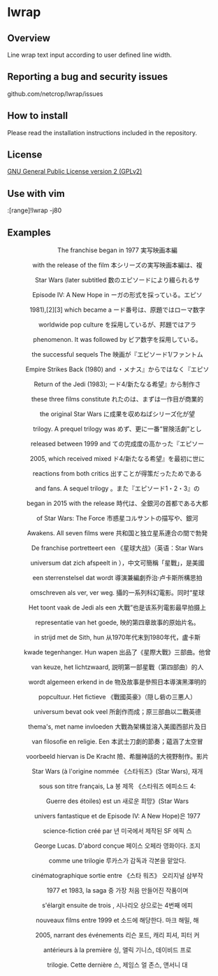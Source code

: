 # lwrap
## Overview
Line wrap text input according to user defined line width.

## Reporting a bug and security issues

github.com/netcrop/lwrap/issues

## How to install

Please read the installation instructions included in the repository.

## License

[GNU General Public License version 2 (GPLv2)](https://github.com/netcrop/lwrap/COPYING)

## Use with vim
:[range]!lwrap -j80

## Examples

<p style="text-align: center;">The  franchise  began  in 1977 	実写映画本編</p>
<p style="text-align: center;">with  the  release of the film 	本シリーズの実写映画本編は、複</p>
<p style="text-align: center;">Star   Wars  (later  subtitled 	数のエピソードにより綴られるサ</p>
<p style="text-align: center;">Episode  IV:  A  New  Hope  in 	ーガの形式を採っている。エピソ</p>
<p style="text-align: center;">1981),[2][3]  which  became  a 	ード番号は、原題ではローマ数字</p>
<p style="text-align: center;">worldwide      pop     culture 	を採用しているが、邦題ではアラ</p>
<p style="text-align: center;">phenomenon. It was followed by 	ビア数字を採用している。</p>
<p style="text-align: center;">the   successful  sequels  The 	映画が『エピソード1/ファントム</p>
<p style="text-align: center;">Empire Strikes Back (1980) and 	・メナス』からではなく『エピソ</p>
<p style="text-align: center;">Return  of  the  Jedi  (1983); 	ード4/新たなる希望』から制作さ</p>
<p style="text-align: center;">these  three  films constitute 	れたのは、まずは一作目が商業的</p>
<p style="text-align: center;">the    original    Star   Wars 	に成果を収めねばシリーズ化が望</p>
<p style="text-align: center;">trilogy. A prequel trilogy was 	めず、更に一番“冒険活劇”とし</p>
<p style="text-align: center;">released   between   1999  and 	ての完成度の高かった『エピソー</p>
<p style="text-align: center;">2005,   which  received  mixed 	ド4/新たなる希望』を最初に世に</p>
<p style="text-align: center;">reactions  from  both  critics 	出すことが得策だったためである</p>
<p style="text-align: center;">and  fans.  A  sequel  trilogy 	。また『エピソード1・2・3』の</p>
<p style="text-align: center;">began in 2015 with the release 	時代は、全銀河の首都である大都</p>
<p style="text-align: center;">of   Star   Wars:   The  Force 	市惑星コルサントの描写や、銀河</p>
<p style="text-align: center;">Awakens.  All seven films were 	共和国と独立星系連合の間で勃発</p>

<p style="text-align: center;">De  franchise portretteert een 	《星球大战》（英语：Star  Wars</p>
<p style="text-align: center;">universum dat zich afspeelt in 	），中文可簡稱「星戰」，是美國</p>
<p style="text-align: center;">een  sterrenstelsel  dat wordt 	導演兼編劇乔治·卢卡斯所構思拍</p>
<p style="text-align: center;">omschreven  als  ver, ver weg. 	攝的一系列科幻電影。同时“星球</p>
<p style="text-align: center;">Het toont vaak de Jedi als een 	大戰”也是该系列電影最早拍摄上</p>
<p style="text-align: center;">representatie  van  het goede, 	映的第四章故事的原始片名。</p>
<p style="text-align: center;">in  strijd  met  de  Sith, hun 	从1970年代末到1980年代，盧卡斯</p>
<p style="text-align: center;">kwade  tegenhanger.  Hun wapen 	出品了《星際大戰》三部曲。他曾</p>
<p style="text-align: center;">van  keuze,  het  lichtzwaard, 	説明第一部星戰（第四部曲）的人</p>
<p style="text-align: center;">wordt  algemeen  erkend  in de 	物及故事是參照日本導演黑澤明的</p>
<p style="text-align: center;">popcultuur.    Het    fictieve 	《戰國英豪》（隠し砦の三悪人）</p>
<p style="text-align: center;">universum   bevat   ook   veel 	所創作而成；原三部曲以二戰英德</p>
<p style="text-align: center;">thema's,  met  name  invloeden 	大戰為架構並溶入美國西部片及日</p>
<p style="text-align: center;">van  filosofie en religie. Een 	本武士刀劇的節奏；藴涵了太空冒</p>
<p style="text-align: center;">voorbeeld hiervan is De Kracht 	險、希臘神話的大視野制作。影片</p>

<p style="text-align: center;">Star  Wars (à l'origine nommée 	《스타워즈》(Star  Wars),  재개</p>
<p style="text-align: center;">sous  son  titre  français, La 	봉 제목 《스타워즈 에피소드 4: </p>
<p style="text-align: center;">Guerre  des  étoiles)  est  un 	새로운  희망》(Star  Wars </p>
<p style="text-align: center;">univers   fantastique   et  de 	Episode  IV:  A New Hope)은 1977</p>
<p style="text-align: center;">science-fiction    créé    par 	년  미국에서  제작된 SF 에픽 스</p>
<p style="text-align: center;">George  Lucas.  D'abord conçue 	페이스  오페라  영화이다. 조지 </p>
<p style="text-align: center;">comme       une       trilogie 	루카스가 감독과 각본을 맡았다. </p>
<p style="text-align: center;">cinématographique sortie entre 	《스타  워즈》  오리지널 삼부작 </p>
<p style="text-align: center;">1977    et   1983,   la   saga 	중  가장 처음 만들어진 작품이며</p>
<p style="text-align: center;">s'élargit   ensuite  de  trois 	,  시나리오  상으로는 4번째 에피</p>
<p style="text-align: center;">nouveaux  films  entre 1999 et 	소드에  해당한다.  마크 해밀, 해</p>
<p style="text-align: center;">2005,  narrant  des événements 	리슨  포드,  캐리 피셔, 피터 커</p>
<p style="text-align: center;">antérieurs   à   la   première 	싱,  앨릭  기니스, 데이비드 프로</p>
<p style="text-align: center;">trilogie.    Cette    dernière 	스,  제임스  얼 존스, 앤서니 대 </p>
